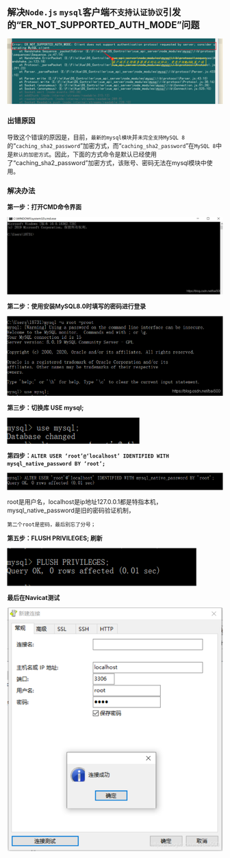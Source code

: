 ## 解决`Node.js` `mysql`客户端`不支持认证协议`引发的“ER_NOT_SUPPORTED_AUTH_MODE”问题

![image-20220321201406609](4_NodeJS连接MySQL8出错/image-20220321201406609.png)

### 出错原因

导致这个错误的原因是，目前，`最新的mysql模块`并`未完全支持MySQL 8`的“`caching_sha2_password`”加密方式，而“`caching_sha2_password`”在`MySQL 8`中是`默认的加密方式`。因此，下面的方式命令是默认已经使用了“caching_sha2_password”加密方式，该账号、密码无法在mysql模块中使用。


### 解决办法

**第一步：打开CMD命令界面**

![在这里插入图片描述](4_NodeJS连接MySQL8出错/1.jpg)

**第二步：使用安装MySQL8.0时填写的密码进行登录**

![在这里插入图片描述](4_NodeJS连接MySQL8出错/2.jpg)

**第三步：切换库 USE mysql;**

![img](4_NodeJS连接MySQL8出错/3.png)



**第四步：`ALTER USER ‘root’@‘localhost’ IDENTIFIED WITH mysql_native_password BY ‘root’;`**

![在这里插入图片描述](4_NodeJS连接MySQL8出错/4.png)

root是用户名，localhost是ip地址127.0.0.1都是特指本机，mysql_native_password是旧的密码验证机制，

`第二个root是密码，最后别忘了分号；`

**第五步：FLUSH PRIVILEGES; 刷新**

![在这里插入图片描述](4_NodeJS连接MySQL8出错/5.png)

**最后在Navicat测试**

![在这里插入图片描述](4_NodeJS连接MySQL8出错/6.jpg)

